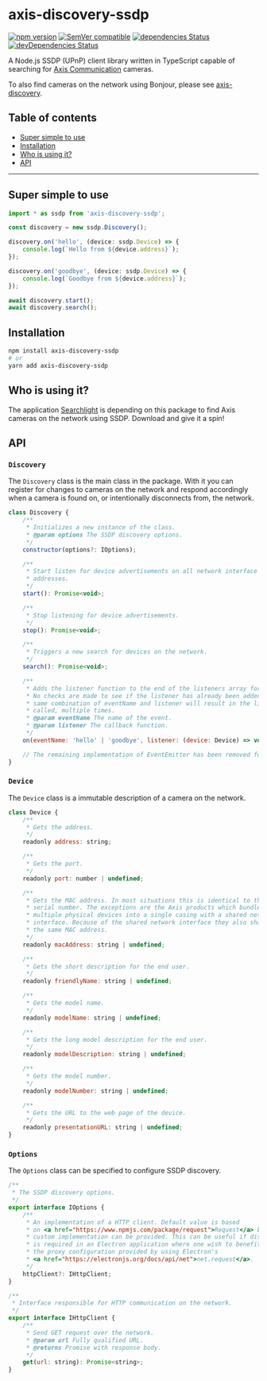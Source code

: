 # axis-discovery-ssdp

[![npm version](https://img.shields.io/npm/v/axis-discovery-ssdp.svg)](https://www.npmjs.com/package/axis-discovery-ssdp)
[![SemVer compatible](https://img.shields.io/badge/%E2%9C%85-SemVer%20compatible-blue)](https://semver.org/)
[![dependencies Status](https://david-dm.org/FantasticFiasco/axis-discovery-ssdp-js/status.svg)](https://david-dm.org/FantasticFiasco/axis-discovery-ssdp-js)
[![devDependencies Status](https://david-dm.org/FantasticFiasco/axis-discovery-ssdp-js/dev-status.svg)](https://david-dm.org/FantasticFiasco/axis-discovery-ssdp-js?type=dev)

A Node.js SSDP (UPnP) client library written in TypeScript capable of searching for [Axis Communication](http://www.axis.com) cameras.

To also find cameras on the network using Bonjour, please see [axis-discovery](https://github.com/FantasticFiasco/axis-js/tree/master/packages/axis-discovery).

## Table of contents

- [Super simple to use](#super-simple-to-use)
- [Installation](#installation)
- [Who is using it?](#who-is-using-it)
- [API](#api)

---

## Super simple to use

```javascript
import * as ssdp from 'axis-discovery-ssdp';

const discovery = new ssdp.Discovery();

discovery.on('hello', (device: ssdp.Device) => {
    console.log(`Hello from ${device.address}`);
});

discovery.on('goodbye', (device: ssdp.Device) => {
    console.log(`Goodbye from ${device.address}`);
});

await discovery.start();
await discovery.search();
```

## Installation

```sh
npm install axis-discovery-ssdp
# or
yarn add axis-discovery-ssdp
```

## Who is using it?

The application [Searchlight](https://fantasticfiasco.github.io/searchlight/) is depending on this package to find Axis cameras on the network using SSDP. Download and give it a spin!

## API

### `Discovery`

The `Discovery` class is the main class in the package. With it you can register for changes to cameras on the network and respond accordingly when a camera is found on, or intentionally disconnects from, the network.

```javascript
class Discovery {
    /**
     * Initializes a new instance of the class.
     * @param options The SSDP discovery options.
     */
    constructor(options?: IOptions);

    /**
     * Start listen for device advertisements on all network interface
     * addresses.
     */
    start(): Promise<void>;

    /**
     * Stop listening for device advertisements.
     */
    stop(): Promise<void>;

    /**
     * Triggers a new search for devices on the network.
     */
    search(): Promise<void>;

    /**
     * Adds the listener function to the end of the listeners array for the event named eventName.
     * No checks are made to see if the listener has already been added. Multiple calls passing the
     * same combination of eventName and listener will result in the listener being added, and
     * called, multiple times.
     * @param eventName The name of the event.
     * @param listener The callback function.
     */
    on(eventName: 'hello' | 'goodbye', listener: (device: Device) => void): this;

    // The remaining implementation of EventEmitter has been removed for brevity
}
```

### `Device`

The `Device` class is a immutable description of a camera on the network.

```javascript
class Device {
    /**
     * Gets the address.
     */
    readonly address: string;

    /**
     * Gets the port.
     */
    readonly port: number | undefined;

    /**
     * Gets the MAC address. In most situations this is identical to the
     * serial number. The exceptions are the Axis products which bundle
     * multiple physical devices into a single casing with a shared network
     * interface. Because of the shared network interface they also share
     * the same MAC address.
     */
    readonly macAddress: string | undefined;

    /**
     * Gets the short description for the end user.
     */
    readonly friendlyName: string | undefined;

    /**
     * Gets the model name.
     */
    readonly modelName: string | undefined;

    /**
     * Gets the long model description for the end user.
     */
    readonly modelDescription: string | undefined;

    /**
     * Gets the model number.
     */
    readonly modelNumber: string | undefined;

    /**
     * Gets the URL to the web page of the device.
     */
    readonly presentationURL: string | undefined;
}
```

### `Options`

The `Options` class can be specified to configure SSDP discovery.

```javascript
/**
 * The SSDP discovery options.
 */
export interface IOptions {
    /**
     * An implementation of a HTTP client. Default value is based
     * on <a href="https://www.npmjs.com/package/request">Request</a> but a
     * custom implementation can be provided. This can be useful if discovery
     * is required in an Electron application where one wish to benefit from
     * the proxy configuration provided by using Electron's
     * <a href="https://electronjs.org/docs/api/net">net.request</a>.
     */
    httpClient?: IHttpClient;
}

/**
 * Interface responsible for HTTP communication on the network.
 */
export interface IHttpClient {
    /**
     * Send GET request over the network.
     * @param url Fully qualified URL.
     * @returns Promise with response body.
     */
    get(url: string): Promise<string>;
}
```
